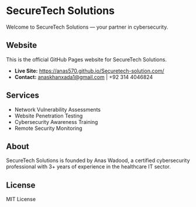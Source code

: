 # SecureTech Solutions

Welcome to SecureTech Solutions — your partner in cybersecurity.

## Website

This is the official GitHub Pages website for SecureTech Solutions.

- **Live Site:** https://anas570.github.io/Securetech-solution.com/
- **Contact:** anaskhanxada1@gmail.com | +92 314 4046824

## Services

- Network Vulnerability Assessments
- Website Penetration Testing
- Cybersecurity Awareness Training
- Remote Security Monitoring

## About

SecureTech Solutions is founded by Anas Wadood, a certified cybersecurity professional with 3+ years of experience in the healthcare IT sector.

## License

MIT License
